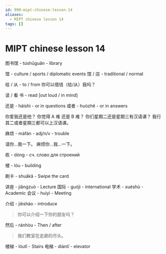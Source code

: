 ```yaml
---
id: 990-mipt-chinese-lesson-14
aliases:
  - MIPT chinese lesson 14
tags: []
---
```


# MIPT chinese lesson 14

图书馆 - túshūguǎn - library

馆 - culture / sports / diplomatic events
馆 / 店 - traditional / normal

给 / 从 - to / from
你可以借钱（给/从）我吗？

读 / 看 书 - read [out loud / in mind]

还是 - háishì - or in questions
或者 - huòzhě - or in answers

你爱我还是他？
你觉得 A 难 还是 B 难？
你们星期二还是星期三有汉语课？
我行其二或者星期三都可以上汉语课。

麻烦 - máfán - adj/n/v - trouble

请你...我一下。
麻烦你...我...一下。

栋 - dòng - сч. слово для строений

楼 - lóu - building

刷卡 - shuākǎ - Swipe the card

讲座 - jiǎngzuò - Lecture
国际 - guójì - international
学术 - xuéshù - Academic
会议 - huìyì - Meeting

介绍 - jièshào - introduce
> 你可以介绍一下你的朋友吗？

然后 - ránhòu - Then / after

> 我们教室在走廊的尽头。

楼梯 - lóutī  - Stairs
电梯 - diàntī - elevator


